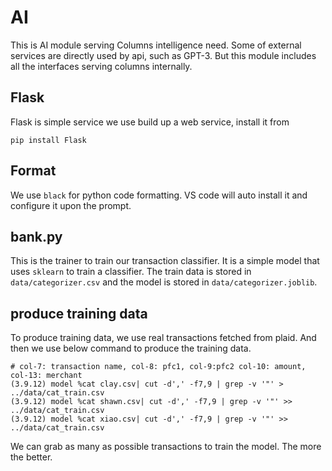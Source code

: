 # AI

This is AI module serving Columns intelligence need. Some of external services are directly used by api, such as GPT-3.
But this module includes all the interfaces serving columns internally.

## Flask
Flask is simple service we use build up a web service, install it from
```
pip install Flask
```

## Format
We use `black` for python code formatting. VS code will auto install it and configure it upon the prompt.

## bank.py
This is the trainer to train our transaction classifier. It is a simple model that uses `sklearn` to train a classifier.
The train data is stored in `data/categorizer.csv` and the model is stored in `data/categorizer.joblib`.

## produce training data
To produce training data, we use real transactions fetched from plaid. And then we use below command to produce the training data.
```
# col-7: transaction name, col-8: pfc1, col-9:pfc2 col-10: amount, col-13: merchant
(3.9.12) model %cat clay.csv| cut -d',' -f7,9 | grep -v '"' > ../data/cat_train.csv  
(3.9.12) model %cat shawn.csv| cut -d',' -f7,9 | grep -v '"' >> ../data/cat_train.csv
(3.9.12) model %cat xiao.csv| cut -d',' -f7,9 | grep -v '"' >> ../data/cat_train.csv
```

We can grab as many as possible transactions to train the model. The more the better.
